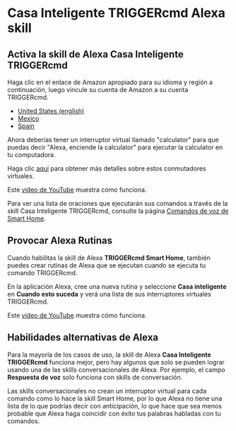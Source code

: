 # Casa Inteligente TRIGGERcmd Alexa skill

## Activa la skill de Alexa **Casa Inteligente TRIGGERcmd**

Haga clic en el enlace de Amazon apropiado para su idioma y región a continuación, luego vincule su cuenta de Amazon a su cuenta TRIGGERcmd.

* [United States (english)](https://www.amazon.com/dp/B07P1MMFRP)
* [Mexico](https://www.amazon.com.mx/VanderMey-Consulting-LLC-Inteligente-TRIGGERcmd/dp/B07P1MMFRP)
* [Spain](https://www.amazon.es/VanderMey-Consulting-LLC-Inteligente-TRIGGERcmd/dp/B07P1MMFRP)

Ahora deberías tener un interruptor virtual llamado "calculator" para que puedas decir "Alexa, enciende la calculator" para ejecutar la calculator en tu computadora.

Haga clic [aquí](./es/SmartHomeSwitches.md) para obtener más detalles sobre estos conmutadores virtuales.

Este [vídeo de YouTube](https://www.youtube.com/watch?v=9Jm_s9sTZXw) muestra cómo funciona.

Para ver una lista de oraciones que ejecutarán sus comandos a través de la skill Casa Inteligente TRIGGERcmd, consulte la página [Comandos de voz de Smart Home](https://www.triggercmd.com/user/command/shprintlist).

## Provocar Alexa Rutinas

Cuando habilitas la skill de Alexa **TRIGGERcmd Smart Home**, también puedes crear rutinas de Alexa que se ejecutan cuando se ejecuta tu comando TRIGGERcmd.

En la aplicación Alexa, cree una nueva rutina y seleccione **Casa inteligente** en **Cuando esto suceda** y verá una lista de sus interruptores virtuales TRIGGERcmd.

Este [vídeo de YouTube](https://www.youtube.com/watch?v=nrqj-OwDpGE) muestra cómo funciona.

## Habilidades alternativas de Alexa

Para la mayoría de los casos de uso, la skill de Alexa **Casa Inteligente TRIGGERcmd** funciona mejor, pero hay algunos que solo se pueden lograr usando una de las skills conversacionales de Alexa. Por ejemplo, el campo **Respuesta de voz** solo funciona con skills de conversación.

Las skills conversacionales no crean un interruptor virtual para cada comando como lo hace la skill Smart Home, por lo que Alexa no tiene una lista de lo que podrías decir con anticipación, lo que hace que sea menos probable que Alexa haga coincidir con éxito tus palabras habladas con tu comandos.
